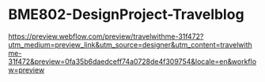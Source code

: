 # BME802-DesignProject-Travelblog

https://preview.webflow.com/preview/travelwithme-31f472?utm_medium=preview_link&utm_source=designer&utm_content=travelwithme-31f472&preview=0fa35b6daedceff74a0728de4f309754&locale=en&workflow=preview 

